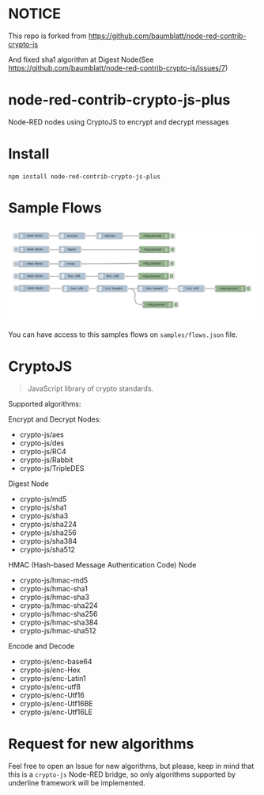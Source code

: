 <!--
 * @Author: Drswith
 * @Date: 2020-10-13 10:41:34
 * @LastEditTime: 2020-10-20 12:46:41
 * @LastEditors: Please set LastEditors
 * @Description: In User Settings Edit
 * @FilePath: \node-red-contrib-crypto-js-plus\README.md
-->
# NOTICE
This repo is forked from https://github.com/baumblatt/node-red-contrib-crypto-js

And fixed sha1 algorithm at Digest Node(See https://github.com/baumblatt/node-red-contrib-crypto-js/issues/7)

# node-red-contrib-crypto-js-plus
Node-RED nodes using CryptoJS to encrypt and decrypt messages

# Install
`npm install node-red-contrib-crypto-js-plus`


# Sample Flows
![SampleFlows](samples/flows.jpg)

You can have access to this samples flows on `samples/flows.json` file.

# CryptoJS 
> JavaScript library of crypto standards.

Supported algorithms:   

Encrypt and Decrypt Nodes:
* crypto-js/aes
* crypto-js/des
* crypto-js/RC4
* crypto-js/Rabbit
* crypto-js/TripleDES

Digest Node
* crypto-js/md5
* crypto-js/sha1
* crypto-js/sha3
* crypto-js/sha224
* crypto-js/sha256
* crypto-js/sha384
* crypto-js/sha512
  
HMAC (Hash-based Message Authentication Code) Node
* crypto-js/hmac-md5
* crypto-js/hmac-sha1
* crypto-js/hmac-sha3
* crypto-js/hmac-sha224
* crypto-js/hmac-sha256
* crypto-js/hmac-sha384
* crypto-js/hmac-sha512

Encode and Decode
* crypto-js/enc-base64
* crypto-js/enc-Hex
* crypto-js/enc-Latin1
* crypto-js/enc-utf8
* crypto-js/enc-Utf16
* crypto-js/enc-Utf16BE
* crypto-js/enc-Utf16LE


# Request for new algorithms
Feel free to open an Issue for new algorithms, but please, keep in mind that this is a 
`crypto-js` Node-RED bridge, so only algorithms supported by underline framework will be implemented.
